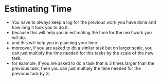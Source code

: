 # Estimating Time
* You have to always keep a log for the previous work you have done and how long it took you to do it.
* because this will help you in estimating the time for the next work you will do.
* and this will help you in planning your time.
* moreover, if you are asked to do a similar task but on larger scale, you can just multiply the time needed for this tasks by the scale of the new task.
* for example, if you are asked to do a task that is 3 times larger than the previous task, then you can just multiply the time needed for the previous task by 3.